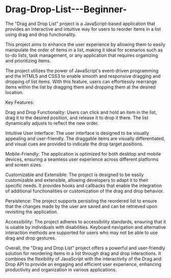 # Drag-Drop-List---Beginner-
The "Drag and Drop List" project is a JavaScript-based application that provides an interactive and intuitive way for users to reorder items in a list using drag and drop functionality.

This project aims to enhance the user experience by allowing them to easily manipulate the order of items in a list, making it ideal for scenarios such as to-do lists, task management, or any application that requires organizing and prioritizing items.

The project utilizes the power of JavaScript's event-driven programming and the HTML5 and CSS3 to enable smooth and responsive dragging and dropping of list items. With this feature, users can effortlessly rearrange items within the list by dragging them and dropping them at the desired location.

Key Features:

Drag and Drop Functionality: Users can click and hold an item in the list, drag it to the desired position, and release it to drop it there. The list dynamically adjusts to reflect the new order.

Intuitive User Interface: The user interface is designed to be visually appealing and user-friendly. The draggable items are visually differentiated, and visual cues are provided to indicate the drop target positions.

Mobile-Friendly: The application is optimized for both desktop and mobile devices, ensuring a seamless user experience across different platforms and screen sizes.

Customizable and Extensible: The project is designed to be easily customizable and extensible, allowing developers to adapt it to their specific needs. It provides hooks and callbacks that enable the integration of additional functionalities or customization of the drag and drop behavior.

Persistence: The project supports persisting the reordered list to ensure that the changes made by the user are saved and can be retrieved upon revisiting the application.

Accessibility: The project adheres to accessibility standards, ensuring that it is usable by individuals with disabilities. Keyboard navigation and alternative interaction methods are supported for users who may not be able to use drag and drop gestures.

Overall, the "Drag and Drop List" project offers a powerful and user-friendly solution for reordering items in a list through drag and drop interactions. It combines the flexibility of JavaScript with the interactivity of the Drag and Drop API to provide an engaging and efficient user experience, enhancing productivity and organization in various applications.
